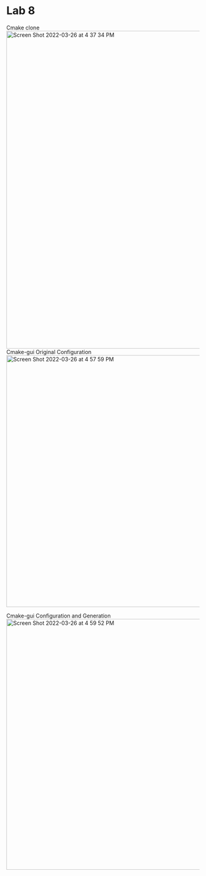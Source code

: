 # Lab 8
Cmake clone <br />
<img width="830" alt="Screen Shot 2022-03-26 at 4 37 34 PM" src="https://user-images.githubusercontent.com/50917542/160256240-d675f822-8f0f-46e9-abf5-1f42d3091597.png"> <br />
Cmake-gui Original Configuration  <br />
<img width="658" alt="Screen Shot 2022-03-26 at 4 57 59 PM" src="https://user-images.githubusercontent.com/50917542/160256824-2f9877ec-cea1-4f9a-9741-f5edc394a7ab.png">  <br />

Cmake-gui Configuration and Generation  <br />
<img width="655" alt="Screen Shot 2022-03-26 at 4 59 52 PM" src="https://user-images.githubusercontent.com/50917542/160256898-b63ebe38-a8f1-41ed-be7e-96378d17df33.png">  <br />
